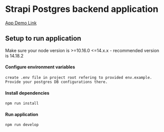 # Strapi Postgres backend application

[App Demo Link](https://drive.google.com/file/d/13q_t4xJwKbII6zPqOLm34BzQpd6HZS69/view)

## Setup to run application

Make sure your node version is >=10.16.0 <=14.x.x - recommended version is 14.18.2

#### Configure environment variables

```
create .env file in project root refering to provided env.example.
Provide your postgres DB configurations there.
```

#### Install dependencies

```
npm run install
```

#### Run application

```
npm run develop
```
